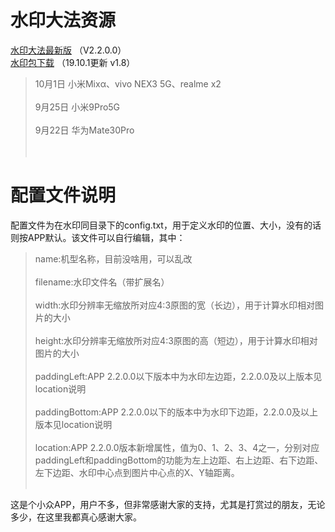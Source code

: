 # 水印大法资源
[水印大法最新版](https://www.coolapk.com/apk/177363) （V2.2.0.0）<br/>
[水印包下载](https://pan.baidu.com/s/168mQ-hGTKaOhOqZ3P8Q4gg) （19.10.1更新 v1.8）<br/>
>10月1日 小米Mixα、vivo NEX3 5G、realme x2<br/><br/>
>9月25日 小米9Pro5G<br/><br/>
>9月22日 华为Mate30Pro<br/><br/><br/>
# 配置文件说明
配置文件为在水印同目录下的config.txt，用于定义水印的位置、大小，没有的话则按APP默认。该文件可以自行编辑，其中：<br/>
>name:机型名称，目前没啥用，可以乱改<br/><br/>
>filename:水印文件名（带扩展名）<br/><br/>
>width:水印分辨率无缩放所对应4:3原图的宽（长边），用于计算水印相对图片的大小<br/><br/>
>height:水印分辨率无缩放所对应4:3原图的高（短边），用于计算水印相对图片的大小<br/><br/>
>paddingLeft:APP 2.2.0.0以下版本中为水印左边距，2.2.0.0及以上版本见location说明<br/><br/>
>paddingBottom:APP 2.2.0.0以下的版本中为水印下边距，2.2.0.0及以上版本见location说明<br/><br/>
>location:APP 2.2.0.0版本新增属性，值为0、1、2、3、4之一，分别对应paddingLeft和paddingBottom的功能为左上边距、右上边距、右下边距、左下边距、水印中心点到图片中心点的X、Y轴距离。<br/><br/>

这是个小众APP，用户不多，但非常感谢大家的支持，尤其是打赏过的朋友，无论多少，在这里我都真心感谢大家。
